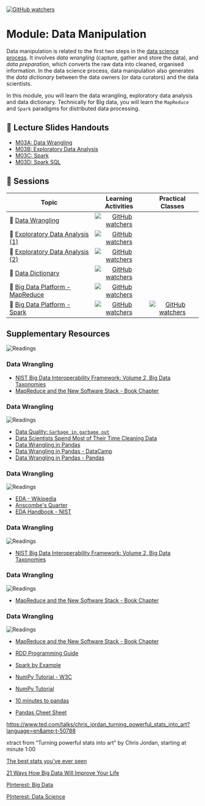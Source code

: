 [![GitHub watchers](https://img.shields.io/badge/tulip--lab-Modern--Data--Science-brightgreen)](../README.md)


# Module: Data Manipulation


Data manipulation is related to the first two steps in the [data science process](../M03-BigData/M03A-DataScience.md#data-science-process). It involves *data wrangling* (capture, gather and store the data), and *data preparation*, which converts the raw data into cleaned, organised information. In the data science process, data manipulation also generates the *data dictionary* between the data owners (or data curators) and the data scientists.

In this module, you will learn the data wrangling, exploratory data analysis and data dictionary. Technically for Big data, you will learn the `MapReduce` and `Spark` paradigms for distributed data processing.

## :notebook_with_decorative_cover: Lecture Slides Handouts

- [M03A: Data Wrangling](https://github.com/tulip-lab/handouts/blob/main/mds/SIT742M03A.pdf)  
- [M03B: Exploratory Data Analysis](https://github.com/tulip-lab/handouts/blob/main/mds/SIT742M03B.pdf)  
- [M03C: Spark](https://github.com/tulip-lab/handouts/blob/main/mds/SIT742M03C.pdf)  
- [M03D: Spark SQL](https://github.com/tulip-lab/handouts/blob/main/mds/SIT742M03D.pdf)  


## :microscope: Sessions

| Topic         | Learning Activities         |  Practical Classes | 
| ------------- |:-------------:|   :--: | 
| :page_with_curl: [Data Wrangling](M04A-DataWrangling.md) | [![GitHub watchers](https://img.shields.io/badge/MDS-Learning--Activity-yellow)](M04A-DataWrangling.md#Activity) |
| :page_with_curl: [Exploratory Data Analysis (1)](M04B-EDA-I.md) |  [![GitHub watchers](https://img.shields.io/badge/MDS-Learning--Activity-yellow)](M04B-EDA-I.md#Activity) |
| :page_with_curl: [Exploratory Data Analysis (2)](M04C-EDA-II.md) |  [![GitHub watchers](https://img.shields.io/badge/MDS-Learning--Activity-yellow)](M04C-EDA-II.md#Activity) |
| :page_with_curl: [Data Dictionary](M04D-DataDictionary.md) | [![GitHub watchers](https://img.shields.io/badge/MDS-Learning--Activity-yellow)](M04D-DataDictionary.md#Activity) |
| :page_with_curl: [Big Data Platform - MapReduce](M04E-MapReduce.md) | [![GitHub watchers](https://img.shields.io/badge/MDS-Learning--Activity-yellow)](M04E-MapReduce.md#Activity) |
| :page_with_curl: [Big Data Platform - Spark](M04F-Spark.md) | [![GitHub watchers](https://img.shields.io/badge/MDS-Learning--Activity-yellow)](M04F-Spark.md#Activity) | [![GitHub watchers](https://img.shields.io/badge/SIT742-Prac--Class-orange)](../LabClasses/M04-Exercises.md)  |


## Supplementary Resources

![Readings](https://img.shields.io/badge/MDS-Readings-red)

### Data Wrangling

- [NIST Big Data Interoperability Framework: Volume 2, Big Data Taxonomies](https://doi.org/10.6028/NIST.SP.1500-2r2)
- [MapReduce and the New Software Stack - Book Chapter](http://infolab.stanford.edu/~ullman/mmds/ch2n.pdf)

### Data Wrangling

![Readings](https://img.shields.io/badge/MDS-Extra--Readings-orange)
- [Data Quality: `Garbage in garbage out`](https://towardsdatascience.com/data-quality-garbage-in-garbage-out-df727030c5eb)
- [Data Scientists Spend Most of Their Time Cleaning Data](https://whatsthebigdata.com/2016/05/01/data-scientists-spend-most-of-their-time-cleaning-data/)
- [Data Wrangling in Pandas](https://towardsdatascience.com/data-wrangling-in-pandas-a-downloadable-cheatsheet-84326d255a7b)
- [Data Wrangling in Pandas - DataCamp](https://www.datacamp.com/community/blog/pandas-cheat-sheet-python)
- [Data Wrangling in Pandas - Pandas](https://pandas.pydata.org/Pandas_Cheat_Sheet.pdf)

### Data Wrangling

![Readings](https://img.shields.io/badge/MDS-Extra--Readings-orange)
- [EDA - Wikipedia](https://en.wikipedia.org/wiki/Exploratory_data_analysis)
- [Anscombe's Quarter](https://en.wikipedia.org/wiki/Anscombe%27s_quartet) 
- [EDA Handbook - NIST](https://www.itl.nist.gov/div898/handbook/eda/eda.htm)

### Data Wrangling

![Readings](https://img.shields.io/badge/MDS-Extra--Readings-orange)
- [NIST Big Data Interoperability Framework:
Volume 2, Big Data Taxonomies](https://doi.org/10.6028/NIST.SP.1500-2r2)

### Data Wrangling

![Readings](https://img.shields.io/badge/MDS-Extra--Readings-orange)
- [MapReduce and the New Software Stack - Book Chapter](http://infolab.stanford.edu/~ullman/mmds/ch2n.pdf)


### Data Wrangling

![Readings](https://img.shields.io/badge/MDS-Extra--Readings-orange)
- [MapReduce and the New Software Stack - Book Chapter](http://infolab.stanford.edu/~ullman/mmds/ch2n.pdf)
- [RDD Programming Guide](https://spark.apache.org/docs/latest/rdd-programming-guide.html)
- [Spark by Example](https://sparkbyexamples.com/apache-spark-rdd/spark-rdd-transformations/)


- [NumPy Tutorial - W3C](https://www.w3schools.com/python/numpy/default.asp)
- [NumPy Tutorial](https://www.tutorialspoint.com/numpy/index.htm)
- [10 minutes to pandas](https://pandas.pydata.org/pandas-docs/stable/user_guide/10min.html)
- [Pandas Cheet Sheet](https://www.datacamp.com/community/blog/pandas-cheat-sheet-python)


https://www.ted.com/talks/chris_jordan_turning_powerful_stats_into_art?language=en&amp;t-50788

xtract from “Turning powerful stats into art” by Chris Jordan, starting at minute 1:00

[The best stats you've ever seen](https://www.ted.com/talks/hans_rosling_the_best_stats_you_ve_ever_seen)


[21 Ways How Big Data Will Improve Your Life](https://datafloq.com/read/21-ways-will-big-data-improve-life/)

[PInterest: Big Data](https://www.pinterest.com.au/search/pins/?q=big%20data)

[PInterest: Data Science](https://www.pinterest.com.au/search/pins/?q=data%20science)